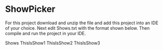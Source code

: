 # ShowPicker
For this project download and unzip the file and add this project into an IDE of your choice.
Next edit Shows.txt with the format shown below. Then compile and run the project in your IDE.

Shows
ThisIsShow1
ThisIsShow2
ThisIsShow3

